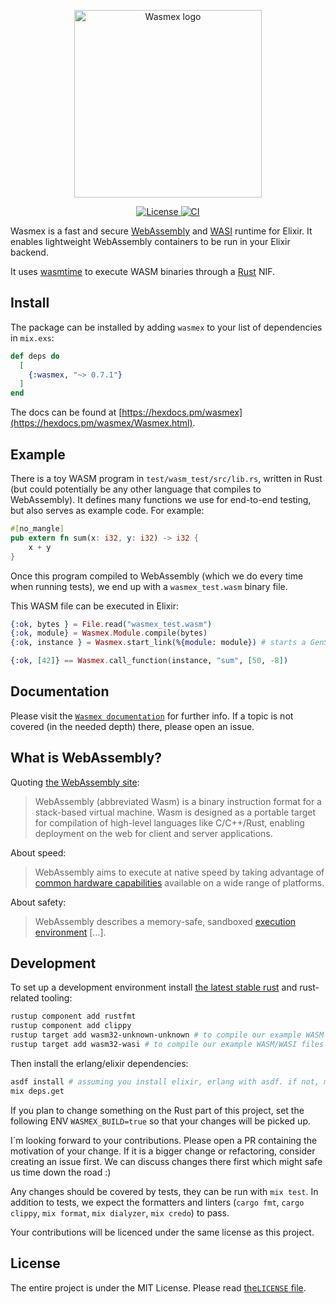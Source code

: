 <p align="center">
  <img width="300" src="./logo.svg" alt="Wasmex logo">
</p>
<p align="center">
  <a href="https://github.com/tessi/wasmex/blob/master/LICENSE">
    <img src="https://img.shields.io/github/license/tessi/wasmex.svg" alt="License">
  </a>
  <a href="https://github.com/tessi/wasmex/actions/workflows/elixir-ci.yaml">
    <img src="https://github.com/tessi/wasmex/actions/workflows/elixir-ci.yaml/badge.svg?branch=main" alt="CI">
  </a>
</p>

Wasmex is a fast and secure [WebAssembly](https://webassembly.org/) and [WASI](https://github.com/WebAssembly/WASI) runtime for Elixir.
It enables lightweight WebAssembly containers to be run in your Elixir backend.

It uses [wasmtime](https://wasmtime.dev) to execute WASM binaries through a [Rust](https://www.rust-lang.org) NIF.

## Install

The package can be installed by adding `wasmex` to your list of
dependencies in `mix.exs`:

```elixir
def deps do
  [
    {:wasmex, "~> 0.7.1"}
  ]
end
```

The docs can be found at [https://hexdocs.pm/wasmex](https://hexdocs.pm/wasmex/Wasmex.html).

## Example

There is a toy WASM program in `test/wasm_test/src/lib.rs`, written in Rust (but could potentially be any other language that compiles to WebAssembly).
It defines many functions we use for end-to-end testing, but also serves as example code. For example:

```rust
#[no_mangle]
pub extern fn sum(x: i32, y: i32) -> i32 {
    x + y
}
```

Once this program compiled to WebAssembly (which we do every time when running tests), we end up with a `wasmex_test.wasm` binary file.

This WASM file can be executed in Elixir:

```elixir
{:ok, bytes } = File.read("wasmex_test.wasm")
{:ok, module} = Wasmex.Module.compile(bytes)
{:ok, instance } = Wasmex.start_link(%{module: module}) # starts a GenServer running this WASM instance

{:ok, [42]} == Wasmex.call_function(instance, "sum", [50, -8])
```

## Documentation

Please visit the [`Wasmex documentation`](https://hexdocs.pm/wasmex/Wasmex.html) for further info.
If a topic is not covered (in the needed depth) there, please open an issue.

## What is WebAssembly?

Quoting [the WebAssembly site](https://webassembly.org/):

> WebAssembly (abbreviated Wasm) is a binary instruction format for a
> stack-based virtual machine. Wasm is designed as a portable target
> for compilation of high-level languages like C/C++/Rust, enabling
> deployment on the web for client and server applications.

About speed:

> WebAssembly aims to execute at native speed by taking advantage of
> [common hardware
> capabilities](https://webassembly.org/docs/portability/#assumptions-for-efficient-execution)
> available on a wide range of platforms.

About safety:

> WebAssembly describes a memory-safe, sandboxed [execution
> environment](https://webassembly.org/docs/semantics/#linear-memory) […].

## Development

To set up a development environment install [the latest stable rust](https://www.rust-lang.org/tools/install) and rust-related tooling:

```bash
rustup component add rustfmt
rustup component add clippy
rustup target add wasm32-unknown-unknown # to compile our example WASM files for testing
rustup target add wasm32-wasi # to compile our example WASM/WASI files for testing
```

Then install the erlang/elixir dependencies:

```bash
asdf install # assuming you install elixir, erlang with asdf. if not, make sure to install them your way
mix deps.get
```

If you plan to change something on the Rust part of this project, set the following ENV `WASMEX_BUILD=true` so that your changes will be picked up.

I´m looking forward to your contributions. Please open a PR containing the motivation of your change. If it is a bigger change or refactoring, consider creating an issue first. We can discuss changes there first which might safe us time down the road :)

Any changes should be covered by tests, they can be run with `mix test`.
In addition to tests, we expect the formatters and linters (`cargo fmt`, `cargo clippy`, `mix format`, `mix dialyzer`, `mix credo`) to pass.

Your contributions will be licenced under the same license as this project.

## License

The entire project is under the MIT License. Please read [the`LICENSE` file](https://github.com/tessi/wasmex/blob/master/LICENSE).
